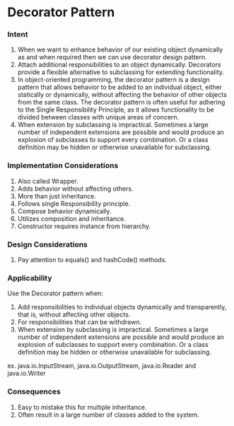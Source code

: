 # Decorator Pattern

### Intent

1. When we want to enhance behavior of our existing object dynamically as and when required then we can use decorator design pattern. 
1. Attach additional responsibilities to an object dynamically. Decorators provide a flexible alternative to subclassing for extending functionality.
1. In object-oriented programming, the decorator pattern is a design pattern that allows behavior to be added to an individual object, either statically or dynamically, without affecting the behavior of other objects from the same class. The decorator pattern is often useful for adhering to the Single Responsibility Principle, as it allows functionality to be divided between classes with unique areas of concern.
1. When extension by subclassing is impractical. Sometimes a large number of independent extensions are possible and would produce an explosion of subclasses to support every combination. Or a class definition may be hidden or otherwise unavailable for subclassing.

### Implementation Considerations

1. Also called Wrapper.
1. Adds behavior without affecting others.
1. More than just inheritance.
1. Follows single Responsibility principle.
1. Compose behavior dynamically.
1. Utilizes composition and inheritance.
1. Constructor requires instance from hierarchy.

### Design Considerations

1. Pay attention to equals() and hashCode() methods.

### Applicability

Use the Decorator pattern when:

1. Add responsibilities to individual objects dynamically and transparently, that is, without affecting other objects.
1. For responsibilities that can be withdrawn.
1. When extension by subclassing is impractical. Sometimes a large number of independent extensions are possible and would produce an explosion of subclasses to support every combination. Or a class definition may be hidden or otherwise unavailable for subclassing.

ex. java.io.InputStream, java.io.OutputStream, java.io.Reader and java.io.Writer

### Consequences

1. Easy to mistake this for multiple inheritance.
1. Often result in a large number of classes added to the system.
